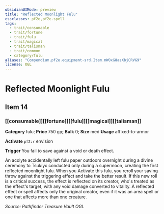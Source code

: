 ```yaml
---
obsidianUIMode: preview
title: "Reflected Moonlight Fulu"
cssclasses: pf2e,pf2e-spell
tags:
  - trait/consumable
  - trait/fortune
  - trait/fulu
  - trait/magical
  - trait/talisman
  - trait/common
  - category/fulu
aliases: "Compendium.pf2e.equipment-srd.Item.mWOxG8asXbjCRVG9"
license: OGL
---
```

# Reflected Moonlight Fulu
## Item 14
### [[consumable]][[fortune]][[fulu]][[magical]][[talisman]]

**Category** fulu; 
**Price** 750 gp; 
**Bulk** 0; **Size** med
**Usage** affixed-to-armor

**Activate** `pf2:r` envision

**Trigger** You fail to save against a void or death effect.

An acolyte accidentally left fulu paper outdoors overnight during a divine ceremony to Tsukiyo conducted only during a supermoon, creating the first reflected moonlight fulu. When you Activate this fulu, you reroll your saving throw against the triggering effect and take the better result. If this new roll is a critical success, the effect is reflected on its creator, who's treated as the effect's target, with any void damage converted to vitality. A reflected effect or spell affects only the original creator, even if it was an area spell or one that affects more than one creature.

*Source: Pathfinder Treasure Vault*
*OGL*